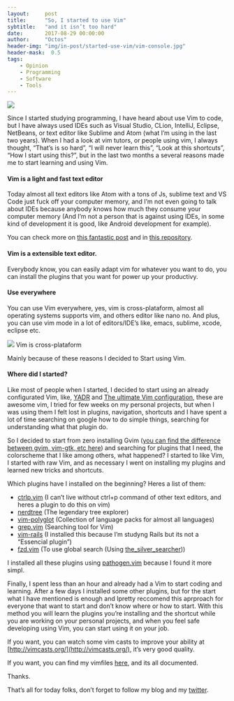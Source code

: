 ```yaml
---
layout:     post
title:      "So, I started to use Vim"
sybtitle:   "and it isn’t too hard"
date:       2017-08-29 00:00:00
author:     "Octos"
header-img: "img/in-post/started-use-vim/vim-console.jpg"
header-mask:  0.5
tags:
    - Opinion
    - Programming
    - Software
    - Tools
---
```


![](https://s3.amazonaws.com/garagelabio/started-use-vim/vim-logo.png)

Since I started studying programming, I have heard about use Vim to code, but I
have always used IDEs such as Visual Studio, CLion, IntelliJ, Eclipse, NetBeans,
or text editor like Sublime and Atom (what I’m using in the last two years).
When I had a look at vim tutors, or people using vim, I always thought, “That’s
is so hard”, “I will never learn this”, “Look at this shortcuts”, “How I start
using this?”, but in the last two months a several reasons made me to start
learning and using Vim.

#### Vim is a light and fast text editor

Today almost all text editors like Atom with a tons of Js, sublime text and VS
Code just fuck off your computer memory, and I’m not even going to talk about
IDEs because anybody knows how much they consume your computer memory (And I’m
not a person that is against using IDEs, in some kind of development it is good,
like Android development for example).

You can check more on [this fantastic
post](https://medium.freecodecamp.org/why-i-still-use-vim-67afd76b4db6) and in
[this
repository](https://github.com/jhallen/joes-sandbox/tree/master/editor-perf).

#### Vim is a extensible text editor.

Everybody know, you can easily adapt vim for whatever you want to do, you can
install the plugins that you want for power up your productivy.

#### Use everywhere

You can use Vim everywhere, yes, vim is cross-plataform, almost all operating
systems supports vim, and others editor like nano no. And plus, you can use vim
mode in a lot of editors/IDE’s like, emacs, sublime, xcode, eclipse etc.

![](https://s3.amazonaws.com/garagelabio/started-use-vim/vim-multi-plataform.jpeg)
<span class="figcaption_hack">Vim is cross-plataform</span>

Mainly because of these reasons I decided to Start using Vim.

#### Where did I started?

Like most of people when I started, I decided to start using an already
configurated Vim, like, [YADR](https://github.com/skwp/dotfiles) and [The
ultimate Vim configuration](https://github.com/amix/vimrc), these are awesome
vim, I tried for few weeks on my personal projects, but when I was using them I
felt lost in plugins, navigation, shortcuts and I have spent a lot of time
searching on google how to do simple things, searching for understanding what
that plugin do.

So I decided to start from zero installing Gvim ([you can find the difference
between gvim, vim-gtk, etc
here](https://askubuntu.com/questions/281886/what-are-the-differences-between-the-different-vim-packages-available-in-ubuntu))
and searching for plugins that I need, the colorscheme that I like among others,
what happened? I started to like Vim, I started with raw Vim, and as necessary I
went on installing my plugins and learned new tricks and shortcuts.

Which plugins have I installed on the beginning? Heres a list of them:

* [ctrlp.vim](https://github.com/kien/ctrlp.vim) (I can’t live without ctrl+p
command of other text editors, and heres a plugin to do this on vim)
* [nerdtree](https://github.com/scrooloose/nerdtree) (The legendary tree explorer)
* [vim-polyglot](https://github.com/sheerun/vim-polyglot) (Collection of language
packs for almost all languages)
* [grep.vim](https://github.com/vim-scripts/grep.vim) (Searching tool for Vim)
* [vim-rails](https://github.com/tpope/vim-rails) (I installed this because I’m
studyng Rails but its not a “Essencial plugin”)
* [fzd.vim](https://github.com/junegunn/fzf.vim) (To use global search (Using
[the_silver_searcher](https://github.com/ggreer/the_silver_searcher)))

I installed all these plugins using
[pathogen.vim](https://github.com/tpope/vim-pathogen) because I found it more
simpl.

Finally, I spent less than an hour and already had a Vim to start coding and
learning. After a few days I installed some other plugins, but for the start
what I have mentioned is enough and Ipretty reccomend this aprproach for
everyone that want to start and don’t know where or how to start. With this
method you will learn the plugins you’re installing and the shortcut while you
are working on your personal projects, and when you feel safe developing using
Vim, you can start using it on your job.

If you want, you can watch some vim casts to improve your ability at
[http://vimcasts.org/](http://vimcasts.org/), it’s very good quality.

If you want, you can find my vimfiles
[here](https://github.com/OtavioHenrique/vimfiles), and its all documented.

Thanks.

That’s all for today folks, don’t forget to follow my blog and my
[twitter](https://twitter.com/opvaladares).
